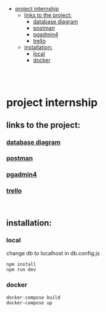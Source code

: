 

- [project internship](#project-internship)
  - [links to the project:](#links-to-the-project)
    - [database diagram](#database-diagram)
    - [postman](#postman)
    - [pgadmin4](#pgadmin4)
    - [trello](#trello)
  - [installation:](#installation)
    - [local](#local)
    - [docker](#docker)

<br><br>



# project internship       

## links to the project:
### [database diagram](https://dbdiagram.io/d/64b188b302bd1c4a5e1950d1)      
### [postman](https://speeding-meadow-248825.postman.co/workspace/store-locator~0e4e15a4-a8b7-4dbc-8061-7f563c29c996/collection/21455249-1e506a63-6c83-4273-972f-1ca949b45971)          
### [pgadmin4](http://127.0.0.1/pgadmin4/browser/)        
### [trello](https://trello.com/w/storelocator3)                        

<br>

## installation:            
### local           
change db to localhost in db.config.js          
```
npm install
npm run dev
```
### docker
```
docker-compose build        
docker-compose up       
```

